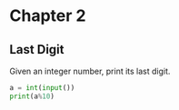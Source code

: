 # Chapter 2

## Last Digit

Given an integer number, print its last digit.

``` .py
a = int(input())
print(a%10)
```
